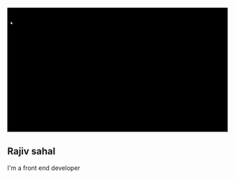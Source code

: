 ![Portfolio gif](https://github.com/Ryukemeister/Ryukemeister/blob/main/Git%20into-1.gif)

## Rajiv sahal

I'm a front end developer
